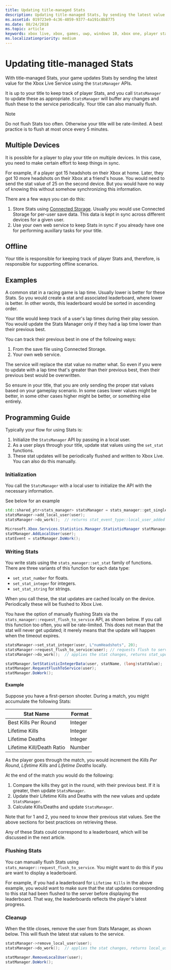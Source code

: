 ```yaml
---
title: Updating title-managed Stats
description: Updating title-managed Stats, by sending the latest value to the Xbox Live Service using the StatsManager APIs.
ms.assetid: 019723e9-4c36-4059-9377-4a191c8b8775
ms.date: 08/24/2018
ms.topic: article
keywords: xbox live, xbox, games, uwp, windows 10, xbox one, player stats, stats 2017
ms.localizationpriority: medium
---
```


# Updating title-managed Stats

<!-- former filename: player-stats-updating.md -->

With title-managed Stats, your game updates Stats by sending the latest value for the Xbox Live Service using the `StatsManager` APIs.

It is up to your title to keep track of player Stats, and you call `StatsManager` to update these as appropriate.
`StatsManager` will buffer any changes and flush these to the service periodically.
Your title can also manually flush.

> [!NOTE]
> Do not flush Stats too often.  Otherwise your title will be rate-limited.  A best practice is to flush at most once every 5 minutes.


## Multiple Devices

It is possible for a player to play your title on multiple devices.
In this case, you need to make certain effort to keep things in sync.

For example, if a player got 15 headshots on their Xbox at home.
Later, they got 10 more headshots on their Xbox at a friend's house.
You would need to send the stat value of 25 on the second device.
But you would have no way of knowing this without somehow synchronizing this information.

There are a few ways you can do this:

1. Store Stats using [Connected Storage](../storage-platform/connected-storage/connected-storage-technical-overview.md).  Usually you would use Connected Storage for per-user save data.  This data is kept in sync across different devices for a given user.
2. Use your own web service to keep Stats in sync if you already have one for performing auxillary tasks for your title.


## Offline

Your title is responsible for keeping track of player Stats and, therefore, is responsible for supporting offline scenarios.


## Examples

A common stat in a racing game is lap time.
Usually lower is better for these Stats.
So you would create a stat and associated leaderboard, where lower is better.
In other words, this leaderboard would be sorted in ascending order.

Your title would keep track of a user's lap times during their play session.
You would update the Stats Manager only if they had a lap time lower than their previous best.

You can track their previous best in one of the following ways:
1. From the save file using Connected Storage.
2. Your own web service.

The service will replace the stat value no matter what.
So even if you were to update with a lap time that's greater than their previous best, then their previous best would be overwritten.

So ensure in your title, that you are only sending the proper stat values based on your gameplay scenario.
In some cases lower values might be better, in some other cases higher might be better, or something else entirely.


## Programming Guide

Typically your flow for using Stats is:

1. Initialize the `StatsManager` API by passing in a local user.
2. As a user plays through your title, update stat values using the `set_stat` functions.
3. These stat updates will be periodically flushed and written to Xbox Live.  You can also do this manually.


### Initialization

You call the `StatsManager` with a local user to initialize the API with the necessary information.

See below for an example

```cpp
std::shared_ptr<stats_manager> statsManager = stats_manager::get_singleton_instance();
statsManager->add_local_user(user);
statsManager->do_work();  // returns stat_event_type::local_user_added
```

```csharp
Microsoft.Xbox.Services.Statistics.Manager.StatisticManager statManager = StatisticManager.SingletonInstance;
statManager.AddLocalUser(user);
statEvent = statManager.DoWork();
```

### Writing Stats

You write stats using the `stats_manager::set_stat` family of functions.
There are three variants of this function for each data type:

* `set_stat_number` for floats.
* `set_stat_integer` for integers.
* `set_stat_string` for strings.

When you call these, the stat updates are cached locally on the device.
Periodically these will be flushed to Xbox Live.

You have the option of manually flushing Stats via the `stats_manager::request_flush_to_service` API, as shown below.
If you call this function too often, you will be rate-limited.
This does not mean that the stat will never get updated; it merely means that the update will happen when the timeout expires.

```cpp
statsManager->set_stat_integer(user, L"numHeadshots", 20);
statsManager->request_flush_to_service(user); // requests flush to service, performs a do_work
statsManager->do_work();  // applies the stat changes, returns stat_update_complete after flush to service
```

```csharp
statManager.SetStatisticIntegerData(user, statName, (long)statValue);
statManager.RequestFlushToService(user);
statManager.DoWork();
```

#### Example

Suppose you have a first-person shooter.
During a match, you might accumulate the following Stats:

| Stat Name | Format |
|-----------|--------|
| Best Kills Per Round | Integer |
| Lifetime Kills | Integer |
| Lifetime Deaths | Integer |
| Lifetime Kill/Death Ratio | Number |

As the player goes through the match, you would increment the *Kills Per Round*, *Lifetime Kills* and *Lifetime Deaths* locally.

At the end of the match you would do the following:
1. Compare the kills they got in the round, with their previous best.  If it is greater, then update `StatsManager`.
2. Update their Lifetime Kills and Deaths with the new values and update `StatsManager`.
3. Calculate Kills/Deaths and update `StatsManager`.

Note that for 1 and 2, you need to know their previous stat values.
See the above sections for best practices on retrieving these.

Any of these Stats could correspond to a leaderboard, which will be discussed in the next article.


### Flushing Stats

You can manually flush Stats using `stats_manager::request_flush_to_service`.
You might want to do this if you are want to display a leaderboard.

For example, if you had a leaderboard for `Lifetime Kills` in the above example, you would want to make sure that the stat updates corresponding to this stat had been flushed to the server before displaying the leaderboard.
That way, the leaderboards reflects the player's latest progress.


### Cleanup

When the title closes, remove the user from Stats Manager, as shown below.
This will flush the latest stat values to the service.

```cpp
statsManager->remove_local_user(user);
statsManager->do_work();  // applies the stat changes, returns local_user_removed after flush to service
```

```csharp
statManager.RemoveLocalUser(user);
statManager.DoWork();
```
